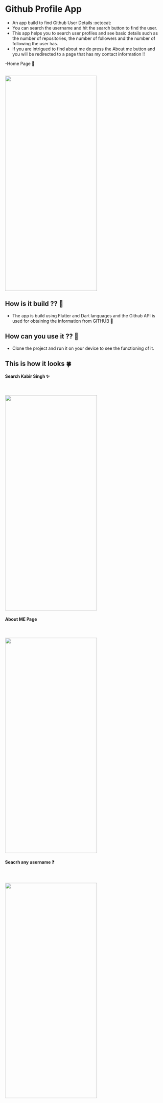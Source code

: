 # Github Profile App 


- An app build to find Github User Details :octocat:
- You can search the username and hit the search button to find the user.
- This app helps you to search user profiles and see basic details such as the number of repositories, the number of followers and the number of following the user has.
- If you are intrigued to find about me do press the About me button and you will be redirected to a page that has my contact information !!

-Home Page 🎊
<br/>
<br/>


<img src="https://user-images.githubusercontent.com/69685373/121414578-69a1a780-c984-11eb-9129-f06e0e9461ca.jpeg" width="300" height="700" align="center">



## How is it build ?? 📱
- The app is build using Flutter and Dart languages and the Github API is used for obtaining the information from GITHUB 📁

## How can you use it ?? 🔔
- Clone the project and run it on your device to see the functioning of it.

## This is how it looks 🍀

#### Search Kabir Singh ✨
<br/>
<br/>

<img src="https://user-images.githubusercontent.com/69685373/121413950-d5cfdb80-c983-11eb-84ed-44ed6b330491.jpeg" width="300" height="700" align="center">



####  About ME Page 
<br/>
<br/>

<img src="https://user-images.githubusercontent.com/69685373/121413821-b20c9580-c983-11eb-9b31-323e9bc911ce.jpeg" width="300" height="700" align="center">




#### Seacrh any username ❓
<br/>
<br/>

<img src="https://user-images.githubusercontent.com/69685373/121413688-90aba980-c983-11eb-8639-9def04b27280.jpeg" width="300" height="700" align="center">

<br/>
<br/>






